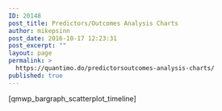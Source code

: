 ```yaml
---
ID: 20148
post_title: Predictors/Outcomes Analysis Charts
author: mikepsinn
post_date: 2016-10-17 12:23:31
post_excerpt: ""
layout: page
permalink: >
  https://quantimo.do/predictorsoutcomes-analysis-charts/
published: true
---
```

[qmwp_bargraph_scatterplot_timeline]